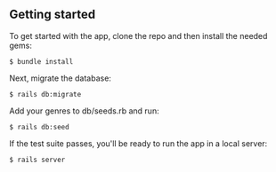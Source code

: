 ## Getting started

To get started with the app, clone the repo and then install the needed gems:

```
$ bundle install
```

Next, migrate the database:

```
$ rails db:migrate
```

Add your genres to db/seeds.rb and run:

```
$ rails db:seed
```


If the test suite passes, you'll be ready to run the app in a local server:

```
$ rails server
```

